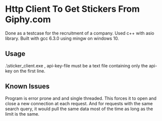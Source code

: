 # Http Client To Get Stickers From Giphy.com
Done as a testcase for the recruitment of a company. Used c++ with asio library. Built with gcc 6.3.0 using mingw on windows 10.

## Usage
.\sticker_client.exe <path-to-api-key-file>, api-key-file must be a text file containing only the api-key on the first line.

## Known Issues
Program is error prone and and single threaded. This forces it to open and close a new connection at each request. And for requests with the same search query, it would pull the same data most of the time as long as the limit is the same.